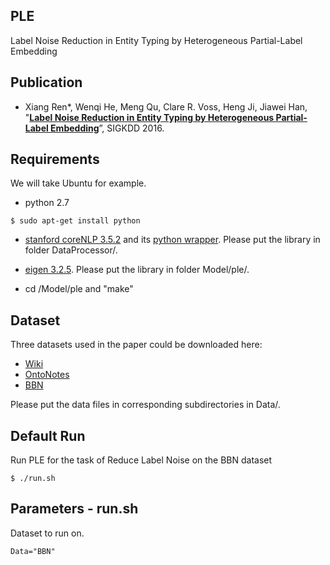 ## PLE
Label Noise Reduction in Entity Typing by Heterogeneous Partial-Label Embedding

## Publication

* Xiang Ren\*, Wenqi He, Meng Qu, Clare R. Voss, Heng Ji, Jiawei Han, "**[Label Noise Reduction in Entity Typing by Heterogeneous Partial-Label Embedding](http://arxiv.org/abs/1602.05307)**”, SIGKDD 2016.

## Requirements

We will take Ubuntu for example.

* python 2.7
```
$ sudo apt-get install python
```

* [stanford coreNLP 3.5.2](http://stanfordnlp.github.io/CoreNLP/) and its [python wrapper](https://github.com/dasmith/stanford-corenlp-python). Please put the library in folder DataProcessor/.

* [eigen 3.2.5](eigen.tuxfamily.org/). Please put the library in folder Model/ple/.

* cd /Model/ple and "make"

## Dataset
Three datasets used in the paper could be downloaded here:
   * [Wiki](https://drive.google.com/file/d/0B2ke42d0kYFfVC1fazdKYnVhYWs/view?usp=sharing)
   * [OntoNotes](https://drive.google.com/file/d/0B2ke42d0kYFfN1ZSVExLNlYwX1E/view?usp=sharing)
   * [BBN](https://drive.google.com/file/d/0B2ke42d0kYFfTEs0RGpuanRLQlE/view?usp=sharing)

Please put the data files in corresponding subdirectories in Data/.

## Default Run
Run PLE for the task of Reduce Label Noise on the BBN dataset

```
$ ./run.sh  
```

## Parameters - run.sh
Dataset to run on.
```
Data="BBN"
```

